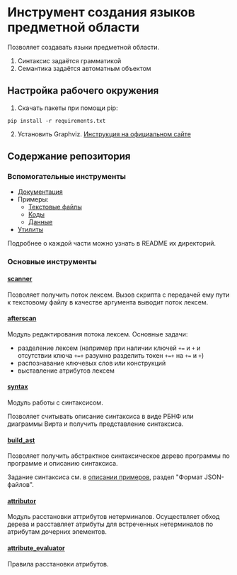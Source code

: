 # Инструмент создания языков предметной области
Позволяет создавать языки предметной области.
1. Синтаксис задаётся грамматикой
2. Семантика задаётся автоматным объектом

## Настройка рабочего окружения
1. Скачать пакеты при помощи pip:
```
pip install -r requirements.txt
```
2. Установить Graphviz. [Инструкция на официальном сайте](https://graphviz.org/download/)

## Содержание репозитория
### Вспомогательные инструменты
+ [Документация](_docs)
+ Примеры:
  + [Текстовые файлы](_examples)
  + [Коды](_example_codes)
  + [Данные](_example_data)
+ [Утилиты](utils)

Подробнее о каждой части можно узнать в README их директорий.

### Основные инструменты
#### [scanner](scanner.py)
Позволяет получить поток лексем. Вызов скрипта с передачей ему пути к текстовому файлу в качестве аргумента выводит поток лексем.

#### [afterscan](afterscan)
Модуль редактирования потока лексем. Основные задачи:
+ разделение лексем (например при наличии ключей `+=` и `+` и отсутствии ключа `+=+` разумно разделить токен `+=+` на `+=` и `+`)
+ распознавание ключевых слов или конструкций
+ выставление атрибутов лексем

#### [syntax](syntax)
Модуль работы с синтаксисом.

Позволяет считывать описание синтаксиса в виде РБНФ или диаграммы Вирта и получить представление синтаксиса.

#### [build_ast](build_ast.py)
Позволяет получить абстрактное синтаксическое дерево программы по программе и описанию синтаксиса.

Задание синтаксиса см. в [описании примеров](_examples/README.md#формат-json-файлов), раздел "Формат JSON-файлов".

#### [attributor](attributor.py)
Модуль расстановки аттрибутов нетерминалов. Осуществляет обход дерева и расставляет атрибуты для встреченных нетерминалов
по атрибутам дочерних элементов.

#### [attribute_evaluator](attribute_evaluator.py)
Правила расстановки атрибутов.
